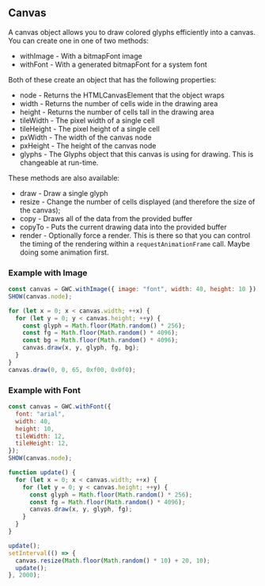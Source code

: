 ## Canvas

A canvas object allows you to draw colored glyphs efficiently into a canvas. You can create one in one of two methods:

- withImage - With a bitmapFont image
- withFont - With a generated bitmapFont for a system font

Both of these create an object that has the following properties:

- node - Returns the HTMLCanvasElement that the object wraps
- width - Returns the number of cells wide in the drawing area
- height - Returns the number of cells tall in the drawing area
- tileWidth - The pixel width of a single cell
- tileHeight - The pixel height of a single cell
- pxWidth - The width of the canvas node
- pxHeight - The height of the canvas node
- glyphs - The Glyphs object that this canvas is using for drawing. This is changeable at run-time.

These methods are also available:

- draw - Draw a single glyph
- resize - Change the number of cells displayed (and therefore the size of the canvas);
- copy - Draws all of the data from the provided buffer
- copyTo - Puts the current drawing data into the provided buffer
- render - Optionally force a render. This is there so that you can control the timing of the rendering within a `requestAnimationFrame` call. Maybe doing some animation first.

### Example with Image

```js
const canvas = GWC.withImage({ image: "font", width: 40, height: 10 });
SHOW(canvas.node);

for (let x = 0; x < canvas.width; ++x) {
  for (let y = 0; y < canvas.height; ++y) {
    const glyph = Math.floor(Math.random() * 256);
    const fg = Math.floor(Math.random() * 4096);
    const bg = Math.floor(Math.random() * 4096);
    canvas.draw(x, y, glyph, fg, bg);
  }
}
canvas.draw(0, 0, 65, 0xf00, 0x0f0);
```

### Example with Font

```js
const canvas = GWC.withFont({
  font: "arial",
  width: 40,
  height: 10,
  tileWidth: 12,
  tileHeight: 12,
});
SHOW(canvas.node);

function update() {
  for (let x = 0; x < canvas.width; ++x) {
    for (let y = 0; y < canvas.height; ++y) {
      const glyph = Math.floor(Math.random() * 256);
      const fg = Math.floor(Math.random() * 4096);
      canvas.draw(x, y, glyph, fg);
    }
  }
}

update();
setInterval(() => {
  canvas.resize(Math.floor(Math.random() * 10) + 20, 10);
  update();
}, 2000);
```
